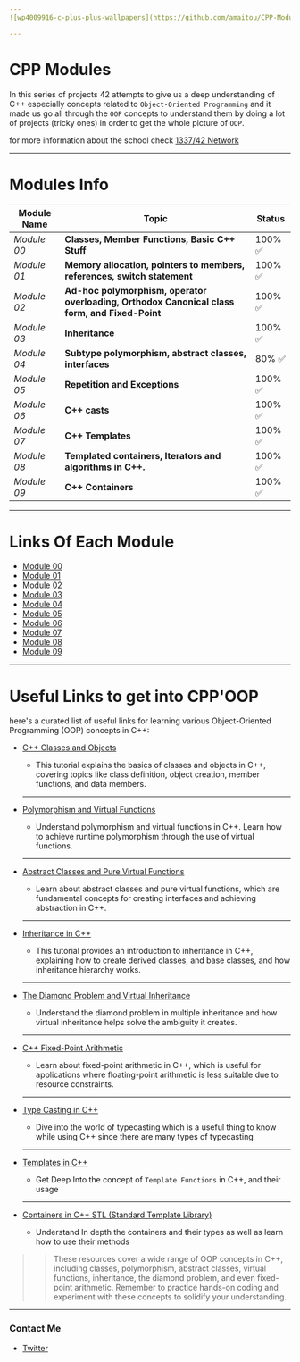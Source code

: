 ```yaml
---
![wp4009916-c-plus-plus-wallpapers](https://github.com/amaitou/CPP-Modules/assets/49293816/a37d8454-fada-44a5-868e-5291f419093a)

---
```

# CPP Modules

In this series of projects 42 attempts to give us a deep understanding of C++ especially concepts related to `Object-Oriented Programming` and it made us go all through the `OOP` concepts to understand them by doing a lot of projects (tricky ones) in order to get the whole picture of `OOP`.

for more information about the school check [1337/42 Network](https://github.com/amaitou/1337)

---

# Modules Info

| Module Name | Topic                                                   | Status |
| ----------- | ------------------------------------------------------------- | -------- |
| _Module 00_   | **Classes, Member Functions, Basic C++ Stuff**	|100% ✅ |
| _Module 01_   | **Memory allocation, pointers to members, references, switch statement**	| 100% ✅ |
| _Module 02_   | **Ad-hoc polymorphism, operator overloading, Orthodox Canonical class form, and Fixed-Point**	| 100% ✅ |
| _Module 03_   | **Inheritance**       | 100% ✅ |
| _Module 04_   | **Subtype polymorphism, abstract classes, interfaces**	| 80% ✅  |
| _Module 05_	| **Repetition and Exceptions**	| 100% ✅
| _Module 06_	| **C++ casts**	| 100% ✅
| _Module 07_	| **C++ Templates**	| 100% ✅ |
| _Module 08_	| **Templated containers, Iterators and algorithms in C++.**	| 100% ✅ |
| _Module 09_	| **C++ Containers**	| 100% ✅ |

---

# Links Of Each Module

- [Module 00](https://github.com/amaitou/CPP-Modules/tree/master/Module-00)
- [Module 01](https://github.com/amaitou/CPP-Modules/tree/master/Module-01)
- [Module 02](https://github.com/amaitou/CPP-Modules/tree/master/Module-02)
- [Module 03](https://github.com/amaitou/CPP-Modules/tree/master/Module-03)
- [Module 04](https://github.com/amaitou/CPP-Modules/tree/master/Module-04)
- [Module 05](https://github.com/amaitou/CPP-Modules/tree/master/Module-05)
- [Module 06](https://github.com/amaitou/CPP-Modules/tree/master/Module-06)
- [Module 07](https://github.com/amaitou/CPP-Modules/tree/master/Module-07)
- [Module 08](https://github.com/amaitou/CPP-Modules/tree/master/Module-08)
- [Module 09](https://github.com/amaitou/CPP-Modules/tree/master/Module-09)

---

# Useful Links to get into CPP'OOP

here's a curated list of useful links for learning various Object-Oriented Programming (OOP) concepts in C++:

- [C++ Classes and Objects](https://www.geeksforgeeks.org/c-classes-and-objects/)
	- This tutorial explains the basics of classes and objects in C++, covering topics like class definition, object creation, member functions, and data members.
	---
- [Polymorphism and Virtual Functions](https://www.tutorialspoint.com/cplusplus/cpp_polymorphism.htm)
	-  Understand polymorphism and virtual functions in C++. Learn how to achieve runtime polymorphism through the use of virtual functions.
	---
- [Abstract Classes and Pure Virtual Functions](https://www.geeksforgeeks.org/pure-virtual-functions-and-abstract-classes/)
	- Learn about abstract classes and pure virtual functions, which are fundamental concepts for creating interfaces and achieving abstraction in C++.
	---
- [Inheritance in C++](https://www.learncpp.com/cpp-tutorial/111-introduction-to-inheritance/)
	- This tutorial provides an introduction to inheritance in C++, explaining how to create derived classes, and base classes, and how inheritance hierarchy works.
	---
- [The Diamond Problem and Virtual Inheritance](https://www.geeksforgeeks.org/multiple-inheritance-in-c/)
	- Understand the diamond problem in multiple inheritance and how virtual inheritance helps solve the ambiguity it creates.
	---
- [C++ Fixed-Point Arithmetic](https://embeddedartistry.com/blog/2018/07/12/simple-fixed-point-conversion-in-c/)
	-  Learn about fixed-point arithmetic in C++, which is useful for applications where floating-point arithmetic is less suitable due to resource constraints.
	---
- [Type Casting in C++](https://www.prepbytes.com/blog/cpp-programming/type-casting-in-cpp/#:~:text=Type%20casting%20in%20C%2B%2B%20refers,requires%20a%20different%20data%20type.)
	- Dive into the world of typecasting which is a useful thing to know while using C++ since there are many types of typecasting
	---

- [Templates in C++](https://www.geeksforgeeks.org/templates-cpp/)
	- Get Deep Into the concept of `Template Functions` in C++, and their usage

	---

- [Containers in C++ STL (Standard Template Library)](https://www.geeksforgeeks.org/containers-cpp-stl/)
	- Understand In depth the containers and their types as well as learn how to use their methods

>> These resources cover a wide range of OOP concepts in C++, including classes, polymorphism, abstract classes, virtual functions, inheritance, the diamond problem, and even fixed-point arithmetic. Remember to practice hands-on coding and experiment with these concepts to solidify your understanding.

---

### **Contact Me**

* [Twitter][_1]

[_1]: https://twitter.com/amait0u

